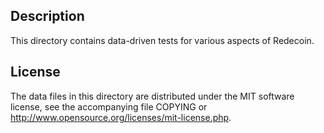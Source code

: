 Description
------------

This directory contains data-driven tests for various aspects of Redecoin.

License
--------

The data files in this directory are distributed under the MIT software
license, see the accompanying file COPYING or
http://www.opensource.org/licenses/mit-license.php.

